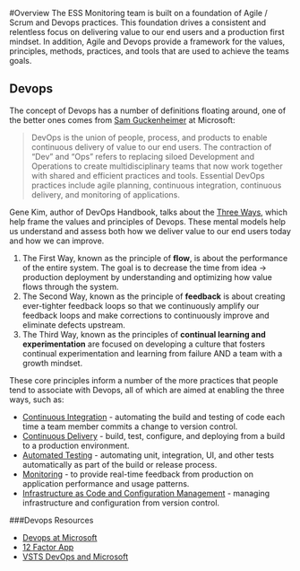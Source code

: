 #Overview
The ESS Monitoring team is built on a foundation of Agile / Scrum and Devops practices.  This foundation drives a consistent and relentless focus on delivering value to our end users and a production first mindset.  In addition, Agile and Devops provide a framework for the values, principles, methods, practices, and tools that are used to achieve the teams  goals.
## Devops
The  concept of Devops has a number of definitions floating around, one of the better ones comes from [Sam Guckenheimer](https://www.visualstudio.com/learn/what-is-devops/) at Microsoft:

>  DevOps is the union of people, process, and products to enable continuous delivery of value to our end users. The contraction of “Dev” and “Ops” refers to replacing siloed Development and Operations to create multidisciplinary teams that now work together with shared and efficient practices and tools. Essential DevOps practices include agile planning, continuous integration, continuous delivery, and monitoring of applications.

Gene Kim, author of DevOps Handbook, talks about the [Three Ways](https://itrevolution.com/the-three-ways-principles-underpinning-devops/), which help frame the values and principles of Devops.  These mental models help us understand and assess both how we deliver value to our end users today and how we can improve.
1. The First Way, known as the principle of **flow**, is about the performance of the entire system.  The goal is to decrease the time from idea -> production deployment by understanding and optimizing how value flows through the system.
2. The Second Way, known as the principle of **feedback** is about creating ever-tighter feedback loops so that we continuously amplify our feedback loops and make corrections to continuously improve and eliminate defects upstream.
3. The Third Way, known as the principles of **continual learning and experimentation** are focused on developing a culture that fosters continual experimentation and learning from failure AND a team with a growth mindset.

These core principles inform a number of the more practices that people tend to associate with Devops, all of which are aimed at enabling the three ways, such as:
- [Continuous Integration](https://www.visualstudio.com/learn/what-is-continuous-integration/) - automating the build and testing of code each time a team member commits a change to version control.
- [Continuous Delivery](https://www.visualstudio.com/learn/what-is-continuous-delivery/) - build, test, configure, and deploying from a build to a production environment.
- [Automated Testing](https://www.visualstudio.com/learn/shift-left-make-testing-fast-reliable/) - automating unit, integration, UI, and other tests automatically as part of the build or release process.
- [Monitoring](https://www.visualstudio.com/learn/what-is-monitoring/) - to provide real-time feedback from production on application performance and usage patterns.
- [Infrastructure as Code and Configuration Management](https://www.visualstudio.com/learn/what-is-infrastructure-as-code/) - managing infrastructure and configuration from version control.

###Devops Resources
- [Devops at Microsoft](https://www.visualstudio.com/learn/devops-at-microsoft/)
- [12 Factor App](https://12factor.net/)
- [VSTS DevOps and Microsoft](https://www.visualstudio.com/devops/)
